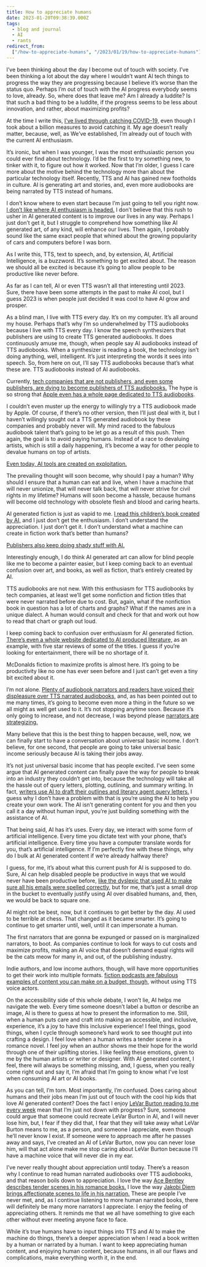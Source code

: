 ```yaml
---
title: How to appreciate humans
date: 2023-01-20T09:38:39.000Z
tags:
  - blog and journal
  - AI
  - rants
redirect_from:
  ["/how-to-appreciate-humans", "/2023/01/19/how-to-appreciate-humans"]
---
```


I’ve been thinking about the day I become out of touch with society. I’ve been thinking a lot about the day where I wouldn’t want AI tech things to progress the way they are progressing because I believe it’s worse than the status quo. Perhaps I’m out of touch with the AI progress everybody seems to love, already. So, where does that leave me? Am I already a luddite? Is that such a bad thing to be a luddite, if the progress seems to be less about innovation, and rather, about maximizing profits?

At the time I write this, [I’ve lived through catching COVID-19,](/posts/tags/blog-and-journal) even though I took about a billion measures to avoid catching it. My age doesn’t really matter, because, well, as We’ve established, I’m already out of touch with the current AI enthusiasm.

It’s ironic, but when I was younger, I was the most enthusiastic person you could ever find about technology. I’d be the first to try something new, to tinker with it, to figure out how it worked. Now that I’m older, I guess I care more about the motive behind the technology more than about the particular technology itself. Recently, TTS and AI has gained new footholds in culture. AI is generating art and stories, and, even more audiobooks are being narrated by TTS instead of humans.

I don’t know where to even start because I’m just going to tell you right now. [I don’t like where AI enthusiasm is headed.](https://www.windowscentral.com/software-apps/microsoft-to-add-chatgpt-ai-to-office-and-bing-according-to-reports) I don’t believe that this rush to usher in AI generated content is to improve our lives in any way. Perhaps I just don’t get it, but I struggle to comprehend how something like AI generated art, of any kind, will enhance our lives. Then again, I probably sound like the same exact people that whined about the growing popularity of cars and computers before I was born.

As I write this, TTS, text to speech, and, by extension, AI, Artificial Intelligence, is a buzzword. It’s something to get excited about. The reason we should all be excited is because it’s going to allow people to be productive like never before.

As far as I can tell, AI or even TTS wasn’t all that interesting until 2023. Sure, there have been some attempts in the past to make AI cool, but I guess 2023 is when people just decided it was cool to have AI grow and prosper.

As a blind man, I live with TTS every day. It’s on my computer. It’s all around my house. Perhaps that’s why I’m so underwhelmed by TTS audiobooks because I live with TTS every day. I know the speech synthesizers that publishers are using to create TTS generated audiobooks. It does continuously amuse me, though, when people say AI audiobooks instead of TTS audiobooks. When a synthesizer is reading a book, the technology isn’t doing anything, well, intelligent. It’s just interpreting the words it sees into speech. So, from here on out, I’ll say TTS audiobooks because that’s what these are. TTS audiobooks instead of AI audiobooks.

Currently, [tech companies that are not publishers, and even some publishers, are dying to become publishers of TTS audiobooks.](https://www.publishersweekly.com/pw/by-topic/industry-news/publisher-news/article/87762-ai-comes-to-audiobooks.html) The hype is so strong that [Apple even has a whole page dedicated to TTS audiobooks](https://itunespartner.apple.com/books/articles/apple-books-digital-narration-3479).

I couldn’t even muster up the energy to willingly try a TTS audiobook made by Apple. Of course, if there’s no other version, then I’ll just deal with it, but I haven’t willingly sought out a TTS generated audiobook by these companies and probably never will. My mind raced to the fabulous audiobook talent that’s going to be let go as a result of this push. Then again, the goal is to avoid paying humans. Instead of a race to devaluing artists, which is still a daily happening, it’s become a way for other people to devalue humans on top of artists.

[Even today, AI tools are created on exploitation.](https://time.com/6247678/openai-chatgpt-kenya-workers/)

The prevailing thought will soon become, why should I pay a human? Why should I ensure that a human can eat and live, when I have a machine that will never unionize, that will never talk back, that will never strive for civil rights in my lifetime? Humans will soon become a hassle, because humans will become old technology with obsolete flesh and blood and caring hearts.

AI generated fiction is just as vapid to me. [I read this children’s book created by AI,](https://www.amazon.com/Alice-Sparkle-exciting-childrens-technology/dp/B0BNV5KMD8) and I just don’t get the enthusiasm. I don’t understand the appreciation. I just don’t get it. I don’t understand what a machine can create in fiction work that’s better than humans?

[Publishers also keep doing shady stuff with AI.](https://tinyletter.com/misshelved/letters/what-if-publishers-like-didn-t-use-ai-misshelved-11)

Interestingly enough, I do think AI generated art can allow for blind people like me to become a painter easier, but I keep coming back to an eventual confusion over art, and books, as well as fiction, that’s entirely created by AI.

TTS audiobooks are not new. With this enthusiasm for TTS audiobooks by tech companies, at least we’ll get some nonfiction and fiction titles that were never narrated before due to cost. But, again, what if the nonfiction book in question has a lot of charts and graphs? What if the names are in a unique dialect. A human would consult and check for that and work out how to read that chart or graph out loud.

I keep coming back to confusion over enthusiasm for AI generated fiction. [There’s even a whole website dedicated to AI produced literature,](https://booksby.ai/) as an example, with five star reviews of some of the titles. I guess if you’re looking for entertainment, there will be no shortage of it.

McDonalds fiction to maximize profits is almost here. It’s going to be productivity like no one has ever seen before and I just can’t get even a tiny bit excited about it.

I’m not alone. [Plenty of audiobook narrators and readers have voiced their displeasure over TTS narrated audiobooks,](https://lovelyaudiobooks.info/ai-voices-for-audiobooks/) and, as has been pointed out to me many times, it’s going to become even more a thing in the future so we all might as well get used to it. It’s not stopping anytime soon. Because it’s only going to increase, and not decrease, I was beyond please [narrators are strategizing.](https://www.clubhouse.com/room/xVLjNaaO?utm_medium=ch_room_xerc&utm_campaign=Cosgfk4HJXIrT77hSa70Yg-531081)

Many believe that this is the best thing to happen because, well, now, we can finally start to have a conversation about universal basic income. I don’t believe, for one second, that people are going to take universal basic income seriously because AI is taking their jobs away.

It’s not just universal basic income that has people excited. I’ve seen some argue that AI generated content can finally pave the way for people to break into an industry they couldn’t get into, because the technology will take all the hassle out of query letters, plotting, outlining, and summary writing. In fact, [writers use AI to draft their outlines and literary agent query letters.](https://www.theverge.com/c/23194235/ai-fiction-writing-amazon-kindle-sudowrite-jasper) I guess why I don’t have a problem with that is you’re using the AI to help you create your own work. The AI isn’t generating content for you and then you call it a day without human input, you’re just building something with the assistance of AI.

That being said, AI has it’s uses. Every day, we interact with some form of artificial intelligence. Every time you dictate text with your phone, that’s artificial intelligence. Every time you have a computer translate words for you, that’s artificial intelligence. If I’m perfectly fine with these things, why do I bulk at AI generated content if we’re already halfway there?

I guess, for me, it’s about what this current push for AI is supposed to do. Sure, AI can help disabled people be productive in ways that we would never have been productive before, [like the dyslexic that used AI to make sure all his emails were spelled correctly,](https://www.washingtonpost.com/technology/2022/12/10/chatgpt-ai-helps-written-communication/) but for me, that’s just a small drop in the bucket to eventually justify using AI over disabled humans, and, then, we would be back to square one.

AI might not be best, now, but it continues to get better by the day. AI used to be terrible at chess. That changed as it became smarter. It’s going to continue to get smarter until, well, until it can impersonate a human.

The first narrators that are gonna be expunged or passed on is marginalized narrators, to boot. As companies continue to look for ways to cut costs and maximize profits, making an AI voice that doesn’t demand equal rights will be the cats meow for many in, and out, of the publishing industry.

Indie authors, and low income authors, though, will have more opportunities to get their work into multiple formats. [fiction podcasts are fabulous examples of content you can make on a budget, though,](https://fictionpodcasts.com/) without using TTS voice actors.

On the accessibility side of this whole debate, I won’t lie, AI helps me navigate the web. Every time someone doesn’t label a button or describe an image, AI is there to guess at how to present the information to me. Still, when a human puts care and craft into making an accessible, and inclusive, experience, it’s a joy to have this inclusive experience! I feel things, good things, when I cycle through someone’s hard work to see thought put into crafting a design. I feel love when a human writes a tender scene in a romance novel. I feel joy when an author shows me their hope for the world through one of their uplifting stories. I like feeling these emotions, given to me by the human artists or writer or designer. With AI generated content, I feel, there will always be something missing, and, I guess, when you really come right out and say it, I’m afraid that I’m going to know what I’ve lost when consuming AI art or AI books.

As you can tell, I’m torn. Most importantly, I’m confused. Does caring about humans and their jobs mean I’m just out of touch with the cool hip kids that love AI generated content? Does the fact I enjoy [LeVar Burton reading to me every week](https://www.levarburtonpodcast.com/) mean that I’m just not down with progress? Sure, someone could argue that someone could recreate LeVar Burton in AI, and I will never lose him, but, I fear if they did that, I fear that they will take away what LeVar Burton means to me, as a person, and someone I appreciate, even though he’ll never know I exist. If someone were to approach me after he passes away and says, I’ve created an AI of LeVar Burton, now you can never lose him, will that act alone make me stop caring about LeVar Burton because I’ll have a machine voice that will never die in my ear.

I’ve never really thought about appreciation until today. There’s a reason why I continue to read human narrated audiobooks over TTS audiobooks, and that reason boils down to appreciation. I love the way [Ace Bentley describes tender scenes in his romance books.](https://www.worldcat.org/search?q=au=%22Bentley,%20Ace%22) I love the way [Jakobi Diem brings affectionate scenes to life in his narration.](https://www.worldcat.org/search?q=au=%22Diem,%20Jakobi%22) These are people I’ve never met, and, as I continue listening to more human narrated books, there will definitely be many more narrators I appreciate. I enjoy the feeling of appreciating others. It reminds me that we all have something to give each other without ever meeting anyone face to face.

While it’s true humans have to input things into TTS and AI to make the machine do things, there’s a deeper appreciation when I read a book written by a human or narrated by a human. I want to keep appreciating human content, and enjoying human content, because humans, in all our flaws and complications, make everything worth it, in the end.
